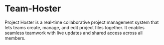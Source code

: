 # Team-Hoster
Project Hoster is a real-time collaborative project management system that lets teams create, manage, and edit project files together. It enables seamless teamwork with live updates and shared access across all members.
